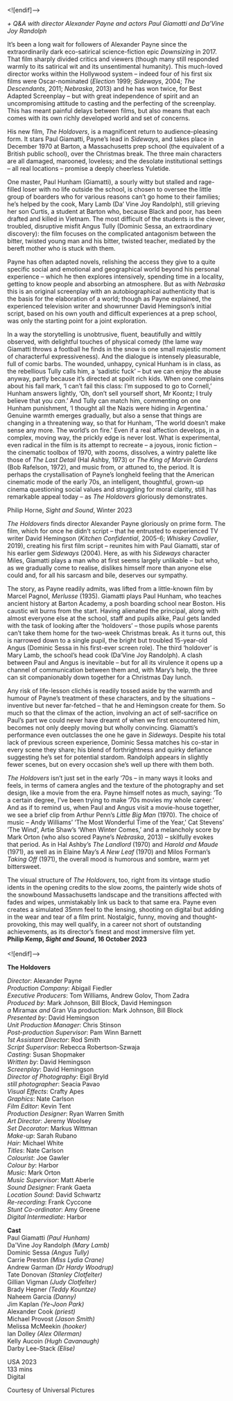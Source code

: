 
<![endif]-->

_+ Q&A with director Alexander Payne and actors Paul Giamatti and Da’Vine Joy Randolph_

It’s been a long wait for followers of Alexander Payne since the extraordinarily dark eco-satirical science-fiction epic _Downsizing_ in 2017. That film sharply divided critics and viewers (though many still responded warmly to its satirical wit and its unsentimental humanity). This much-loved director works within the Hollywood system – indeed four of his first six films were Oscar-nominated (_Election_ 1999; _Sideways_, 2004; _The Descendants_, 2011; _Nebraska_, 2013) and he has won twice, for Best Adapted Screenplay – but with great independence of spirit and an uncompromising attitude to casting and the perfecting of the screenplay. This has meant painful delays between films, but also means that each comes with its own richly developed world and set of concerns.

His new film, _The Holdovers_, is a magnificent return to audience-pleasing form. It stars Paul Giamatti, Payne’s lead in _Sideways_, and takes place in December 1970 at Barton, a Massachusetts prep school (the equivalent of a British public school), over the Christmas break. The three main characters are all damaged, marooned, loveless; and the desolate institutional settings – all real locations – promise a deeply cheerless Yuletide.

One master, Paul Hunham (Giamatti), a sourly witty but stalled and rage-filled loser with no life outside the school, is chosen to oversee the little group of boarders who for various reasons can’t go home to their families; he’s helped by the cook, Mary Lamb (Da’ Vine Joy Randolph), still grieving her son Curtis, a student at Barton who, because Black and poor, has been drafted and killed in Vietnam. The most difficult of the students is the clever, troubled, disruptive misfit Angus Tully (Dominic Sessa, an extraordinary discovery): the film focuses on the complicated antagonism between the bitter, twisted young man and his bitter, twisted teacher, mediated by the bereft mother who is stuck with them.

Payne has often adapted novels, relishing the access they give to a quite specific social and emotional and geographical world beyond his personal experience – which he then explores intensively, spending time in a locality, getting to know people and absorbing an atmosphere. But as with _Nebraska_ this is an original screenplay with an autobiographical authenticity that is the basis for the elaboration of a world; though as Payne explained, the experienced television writer and showrunner David Hemingson’s initial script, based on his own youth and difficult experiences at a prep school, was only the starting point for a joint exploration.

In a way the storytelling is unobtrusive, fluent, beautifully and wittily observed, with delightful touches of physical comedy (the lame way Giamatti throws a football he finds in the snow is one small majestic moment of characterful expressiveness). And the dialogue is intensely pleasurable, full of comic barbs. The wounded, unhappy, cynical Hunham is in class, as the rebellious Tully calls him, a ‘sadistic fuck’ – but we can enjoy the abuse anyway, partly because it’s directed at spoilt rich kids. When one complains about his fail mark, ‘I can’t fail this class: I’m supposed to go to Cornell,’ Hunham answers lightly, ‘Oh, don’t sell yourself short, Mr Koontz; I truly believe that you _can_.’ And Tully can match him, commenting on one Hunham punishment, ‘I thought all the Nazis were hiding in Argentina.’ Genuine warmth emerges gradually, but also a sense that things are changing in a threatening way, so that for Hunham, ‘The world doesn’t make sense any more. The world’s on fire.’ Even if a real affection develops, in a complex, moving way, the prickly edge is never lost. What is experimental, even radical in the film is its attempt to recreate – a joyous, ironic fiction – the cinematic toolbox of 1970, with zooms, dissolves, a wintry palette like those of _The Last Detail_ (Hal Ashby, 1973) or _The King of Marvin Gardens_ (Bob Rafelson, 1972), and music from, or attuned to, the period. It is perhaps the crystallisation of Payne’s longheld feeling that the American cinematic mode of the early 70s, an intelligent, thoughtful, grown-up cinema questioning social values and struggling for moral clarity, still has remarkable appeal today – as _The Holdovers_ gloriously demonstrates.

Philip Horne, _Sight and Sound_, Winter 2023

_The Holdovers_ finds director Alexander Payne gloriously on prime form. The film, which for once he didn’t script – that he entrusted to experienced TV writer David Hemingson (_Kitchen Confidential_, 2005-6; _Whiskey Cavalier_, 2019), creating his first film script – reunites him with Paul Giamatti, star of his earlier gem _Sideways_ (2004). Here, as with his _Sideways_ character Miles, Giamatti plays a man who at first seems largely unlikable – but who, as we gradually come to realise, dislikes himself more than anyone else could and, for all his sarcasm and bile, deserves our sympathy.

The story, as Payne readily admits, was lifted from a little-known film by Marcel Pagnol, _Merlusse_ (1935). Giamatti plays Paul Hunham, who teaches ancient history at Barton Academy, a posh boarding school near Boston. His caustic wit burns from the start. Having alienated the principal, along with almost everyone else at the school, staff and pupils alike, Paul gets landed with the task of looking after the ‘holdovers’ – those pupils whose parents can’t take them home for the two-week Christmas break. As it turns out, this is narrowed down to a single pupil, the bright but troubled 15-year-old Angus (Dominic Sessa in his first-ever screen role). The third ‘holdover’ is Mary Lamb, the school’s head cook (Da’Vine Joy Randolph). A clash between Paul and Angus is inevitable – but for all its virulence it opens up a channel of communication between them and, with Mary’s help, the three can sit companionably down together for a Christmas Day lunch.

Any risk of life-lesson clichés is readily tossed aside by the warmth and humour of Payne’s treatment of these characters, and by the situations – inventive but never far-fetched – that he and Hemingson create for them. So much so that the climax of the action, involving an act of self-sacrifice on Paul’s part we could never have dreamt of when we first encountered him, becomes not only deeply moving but wholly convincing. Giamatti’s performance even outclasses the one he gave in _Sideways_. Despite his total lack of previous screen experience, Dominic Sessa matches his co-star in every scene they share; his blend of forthrightness and quirky defiance suggesting he’s set for potential stardom. Randolph appears in slightly fewer scenes, but on every occasion she’s well up there with them both.

_The Holdovers_ isn’t just set in the early ‘70s – in many ways it looks and feels, in terms of camera angles and the texture of the photography and set design, like a movie from the era. Payne himself notes as much, saying: ‘To a certain degree, I’ve been trying to make ’70s movies my whole career.’ And as if to remind us, when Paul and Angus visit a movie-house together, we see a brief clip from Arthur Penn’s _Little Big Man_ (1970). The choice of music – Andy Williams’ ‘The Most Wonderful Time of the Year,’ Cat Stevens’ ‘The Wind’, Artie Shaw’s ‘When Winter Comes,’ and a melancholy score by Mark Orton (who also scored Payne’s _Nebraska_, 2013) – skilfully evokes that period. As in Hal Ashby’s _The Landlord_ (1970) and _Harold and Maude_ (1971), as well as in Elaine May’s _A New Leaf_ (1970) and Milos Forman’s _Taking Off_ (1971), the overall mood is humorous and sombre, warm yet bittersweet.

The visual structure of _The Holdovers_, too, right from its vintage studio idents in the opening credits to the slow zooms, the painterly wide shots of the snowbound Massachusetts landscape and the transitions affected with fades and wipes, unmistakably link us back to that same era. Payne even creates a simulated 35mm feel to the lensing, shooting on digital but adding in the wear and tear of a film print. Nostalgic, funny, moving and thought-provoking, this may well qualify, in a career not short of outstanding achievements, as its director’s finest and most immersive film yet.  
**Philip Kemp, _Sight and Sound_, 16 October 2023**  
<br>
<![endif]-->

**The Holdovers**

_Director_: Alexander Payne  
_Production Company_: Abigail Fiedler  
_Executive Producers_: Tom Williams, Andrew Golov, Thom Zadra   
_Produced by_: Mark Johnson, Bill Block, David Hemingson  
_a_ Miramax _and_ Gran Via production: Mark Johnson, Bill Block  
_Presented by_: David Hemingson  
_Unit Production Manager_: Chris Stinson  
_Post-production Supervisor_: Pam Winn Barnett  
_1st Assistant Director_: Rod Smith  
_Script Supervisor_: Rebecca Robertson-Szwaja  
_Casting_: Susan Shopmaker  
_Written by_: David Hemingson  
_Screenplay_: David Hemingson  
_Director of Photography_: Eigil Bryld  
_still photographer_: Seacia Pavao  
_Visual Effects_: Crafty Apes  
_Graphics_: Nate Carlson  
_Film Editor_: Kevin Tent  
_Production Designer_: Ryan Warren Smith  
_Art Director_: Jeremy Woolsey  
_Set Decorator_: Markus Wittman  
_Make-up_: Sarah Rubano  
_Hair_: Michael White  
_Titles_: Nate Carlson  
_Colourist_: Joe Gawler  
_Colour by_: Harbor  
_Music_: Mark Orton  
_Music Supervisor_: Matt Aberle  
_Sound Designer_: Frank Gaeta  
_Location Sound_: David Schwartz  
_Re-recording_: Frank Cyccone  
_Stunt Co-ordinator_: Amy Greene  
_Digital Intermediate_: Harbor  

**Cast**  
Paul Giamatti _(Paul Hunham)_  
Da'Vine Joy Randolph _(Mary Lamb)_  
Dominic Sessa _(Angus Tully)_  
Carrie Preston _(Miss Lydia Crane)_  
Andrew Garman _(Dr Hardy Woodrup)_  
Tate Donovan _(Stanley Clotfelter)_  
Gillian Vigman _(Judy Clotfelter)_  
Brady Hepner _(Teddy Kountze)_  
Naheem Garcia _(Danny)_  
Jim Kaplan _(Ye-Joon Park)_  
Alexander Cook _(priest)_  
Michael Provost _(Jason Smith)_  
Melissa McMeekin _(hooker)_  
Ian Dolley _(Alex Ollerman)_  
Kelly Aucoin _(Hugh Cavanaugh)_  
Darby Lee-Stack _(Elise)_  

USA 2023  
133 mins  
Digital  

Courtesy of Universal Pictures  
<!--stackedit_data:
eyJoaXN0b3J5IjpbLTEzMzM1NTA3MjNdfQ==
-->